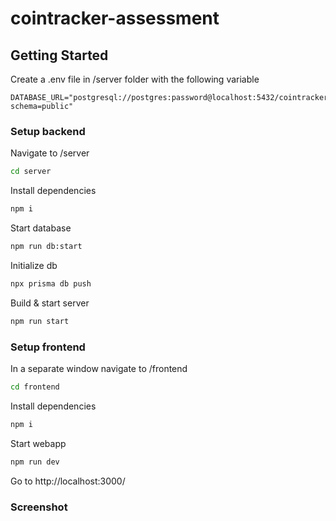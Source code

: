 # cointracker-assessment

## Getting Started

Create a .env file in /server folder with the following variable

```
DATABASE_URL="postgresql://postgres:password@localhost:5432/cointracker?schema=public"
```

### Setup backend

Navigate to /server

```bash
cd server
```

Install dependencies

```bash
npm i
```

Start database

```bash
npm run db:start
```

Initialize db

```bash
npx prisma db push
```

Build & start server

```bash
npm run start
```

### Setup frontend

In a separate window navigate to /frontend

```bash
cd frontend
```

Install dependencies

```bash
npm i
```

Start webapp

```bash
npm run dev
```

Go to http://localhost:3000/

### Screenshot
